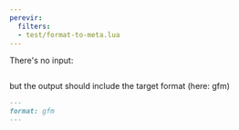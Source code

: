```yaml
---
perevir:
  filters:
  - test/format-to-meta.lua
---
```


There's no input:

``` {#input}
```

but the output should include the target format (here: gfm)

``` markdown {#output format=gfm}
---
format: gfm
---

```
